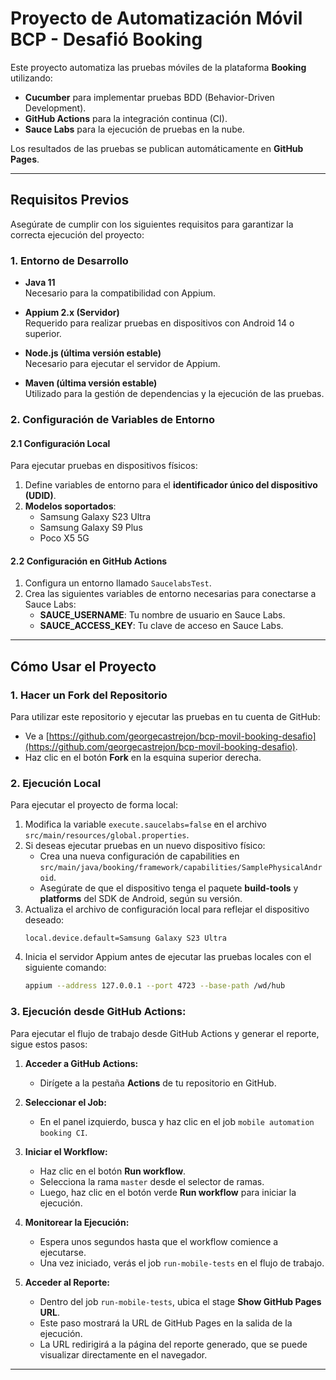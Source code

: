 # **Proyecto de Automatización Móvil BCP - Desafió Booking**

Este proyecto automatiza las pruebas móviles de la plataforma **Booking** utilizando:
- **Cucumber** para implementar pruebas BDD (Behavior-Driven Development).
- **GitHub Actions** para la integración continua (CI).
- **Sauce Labs** para la ejecución de pruebas en la nube.

Los resultados de las pruebas se publican automáticamente en **GitHub Pages**.

---

## **Requisitos Previos**

Asegúrate de cumplir con los siguientes requisitos para garantizar la correcta ejecución del proyecto:

### **1. Entorno de Desarrollo**
- **Java 11**  
  Necesario para la compatibilidad con Appium.

- **Appium 2.x (Servidor)**  
  Requerido para realizar pruebas en dispositivos con Android 14 o superior.

- **Node.js (última versión estable)**  
  Necesario para ejecutar el servidor de Appium.

- **Maven (última versión estable)**  
  Utilizado para la gestión de dependencias y la ejecución de las pruebas.

### **2. Configuración de Variables de Entorno**

#### **2.1 Configuración Local**
Para ejecutar pruebas en dispositivos físicos:
1. Define variables de entorno para el **identificador único del dispositivo (UDID)**.
2. **Modelos soportados**:
   - Samsung Galaxy S23 Ultra
   - Samsung Galaxy S9 Plus
   - Poco X5 5G

#### **2.2 Configuración en GitHub Actions**
1. Configura un entorno llamado `SaucelabsTest`.
2. Crea las siguientes variables de entorno necesarias para conectarse a Sauce Labs:
   - **SAUCE_USERNAME**: Tu nombre de usuario en Sauce Labs.
   - **SAUCE_ACCESS_KEY**: Tu clave de acceso en Sauce Labs.

---

## **Cómo Usar el Proyecto**

### **1. Hacer un Fork del Repositorio**
Para utilizar este repositorio y ejecutar las pruebas en tu cuenta de GitHub:
- Ve a [https://github.com/georgecastrejon/bcp-movil-booking-desafio](https://github.com/georgecastrejon/bcp-movil-booking-desafio).
- Haz clic en el botón **Fork** en la esquina superior derecha.

### **2. Ejecución Local**
Para ejecutar el proyecto de forma local:
1. Modifica la variable `execute.saucelabs=false` en el archivo `src/main/resources/global.properties`.
2. Si deseas ejecutar pruebas en un nuevo dispositivo físico:
   - Crea una nueva configuración de capabilities en `src/main/java/booking/framework/capabilities/SamplePhysicalAndroid`.
   - Asegúrate de que el dispositivo tenga el paquete **build-tools** y **platforms** del SDK de Android, según su versión.
3. Actualiza el archivo de configuración local para reflejar el dispositivo deseado:
   ```properties
   local.device.default=Samsung Galaxy S23 Ultra
4. Inicia el servidor Appium antes de ejecutar las pruebas locales con el siguiente comando:
   ```bash
   appium --address 127.0.0.1 --port 4723 --base-path /wd/hub


### 3. **Ejecución desde GitHub Actions:**

Para ejecutar el flujo de trabajo desde GitHub Actions y generar el reporte, sigue estos pasos:

1. **Acceder a GitHub Actions:**
    - Dirígete a la pestaña **Actions** de tu repositorio en GitHub.

2. **Seleccionar el Job:**
    - En el panel izquierdo, busca y haz clic en el job `mobile automation booking CI`.

3. **Iniciar el Workflow:**
    - Haz clic en el botón **Run workflow**.
    - Selecciona la rama `master` desde el selector de ramas.
    - Luego, haz clic en el botón verde **Run workflow** para iniciar la ejecución.

4. **Monitorear la Ejecución:**
    - Espera unos segundos hasta que el workflow comience a ejecutarse.
    - Una vez iniciado, verás el job `run-mobile-tests` en el flujo de trabajo.

5. **Acceder al Reporte:**
    - Dentro del job `run-mobile-tests`, ubica el stage **Show GitHub Pages URL**.
    - Este paso mostrará la URL de GitHub Pages en la salida de la ejecución.
    - La URL redirigirá a la página del reporte generado, que se puede visualizar directamente en el navegador.

---
